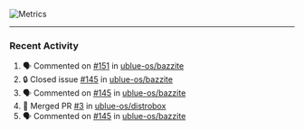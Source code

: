 ![Metrics](https://metrics.lecoq.io/KyleGospo?template=classic&base=header%2C%20activity%2C%20community%2C%20repositories%2C%20metadata&base.indepth=false&base.hireable=false&base.skip=false&config.timezone=America%2FLos_Angeles)

---
### Recent Activity
<!--START_SECTION:activity-->
1. 🗣 Commented on [#151](https://github.com/ublue-os/bazzite/pull/151#issuecomment-1680099434) in [ublue-os/bazzite](https://github.com/ublue-os/bazzite)
2. 🔒 Closed issue [#145](https://github.com/ublue-os/bazzite/issues/145) in [ublue-os/bazzite](https://github.com/ublue-os/bazzite)
3. 🗣 Commented on [#145](https://github.com/ublue-os/bazzite/issues/145#issuecomment-1680094707) in [ublue-os/bazzite](https://github.com/ublue-os/bazzite)
4. 🎉 Merged PR [#3](https://github.com/ublue-os/distrobox/pull/3) in [ublue-os/distrobox](https://github.com/ublue-os/distrobox)
5. 🗣 Commented on [#145](https://github.com/ublue-os/bazzite/issues/145#issuecomment-1679897916) in [ublue-os/bazzite](https://github.com/ublue-os/bazzite)
<!--END_SECTION:activity-->
